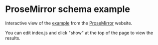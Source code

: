 # ProseMirror schema example

Interactive view of the [example](http://prosemirror.net/examples/schema/) from the [ProseMirror](http://prosemirror.net) website.

You can edit index.js and click "show" at the top of the page to view the results.
